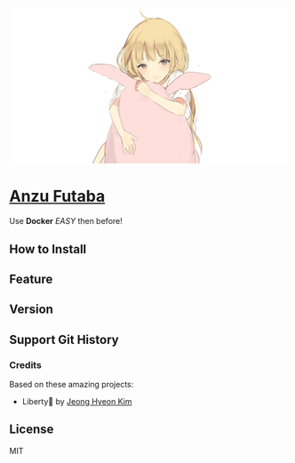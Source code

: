 <div align="center">
<a href="https://github.com/des5141/AnzuFutaba">
<img alt="Go To Wiki" src="./Image/title.jpg" width="500" />
</a>
</div>

# [Anzu Futaba](https://github.com/des5141/AnzuFutaba)

Use **Docker** _EASY_ then before!

## How to Install





## Feature







## Version





## Support Git History

### Credits

Based on these amazing projects:

- Liberty🌠 by [Jeong Hyeon Kim](https://github.com/des5141)

## License

MIT